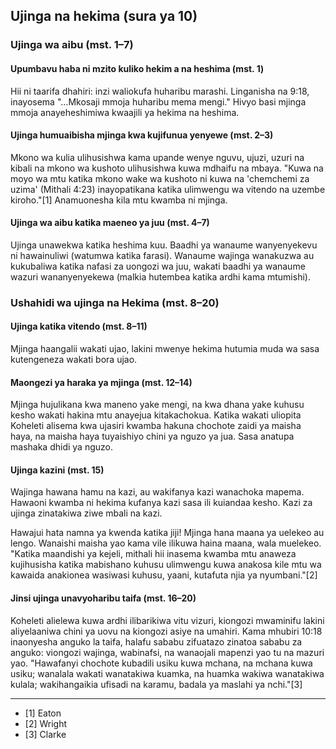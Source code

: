 ## Ujinga na hekima (sura ya 10)

### Ujinga wa aibu (mst. 1–7)

#### Upumbavu haba ni mzito kuliko hekim a na heshima (mst. 1)

Hii ni taarifa dhahiri: inzi waliokufa huharibu marashi. Linganisha na 9:18, inayosema "...Mkosaji mmoja huharibu mema mengi." Hivyo basi mjinga mmoja anayeheshimiwa kwaajili ya hekima na heshima.

#### Ujinga humuaibisha mjinga kwa kujifunua yenyewe (mst. 2–3)

Mkono wa kulia ulihusishwa kama upande wenye nguvu, ujuzi, uzuri na kibali na mkono wa kushoto ulihusishwa kuwa mdhaifu na mbaya. "Kuwa na moyo wa mtu katika mkono wake wa kushoto ni kuwa na 'chemchemi za uzima' (Mithali 4:23) inayopatikana katika ulimwengu wa vitendo na uzembe kiroho."[1] Anamuonesha kila mtu kwamba ni mjinga.

#### Ujinga wa aibu katika maeneo ya juu (mst. 4–7)

Ujinga unawekwa katika heshima kuu. Baadhi ya wanaume wanyenyekevu ni hawainuliwi (watumwa katika farasi). Wanaume wajinga wanakuzwa au kukubaliwa katika nafasi za uongozi wa juu, wakati baadhi ya wanaume wazuri wananyenyekewa (malkia hutembea katika ardhi kama mtumishi).

### Ushahidi wa ujinga na Hekima (mst. 8–20)

#### Ujinga katika vitendo (mst. 8–11)

Mjinga haangalii wakati ujao, lakini mwenye hekima hutumia muda wa sasa kutengeneza wakati bora ujao.

#### Maongezi ya haraka ya mjinga (mst. 12–14)

Mjinga hujulikana kwa maneno yake mengi, na kwa dhana yake kuhusu kesho wakati hakina mtu anayejua kitakachokua. Katika wakati uliopita Koheleti alisema kwa ujasiri kwamba hakuna chochote zaidi ya maisha haya, na maisha haya tuyaishiyo chini ya nguzo ya jua. Sasa anatupa mashaka dhidi ya nguzo.

#### Ujinga kazini (mst. 15)

Wajinga hawana hamu na kazi, au wakifanya kazi wanachoka mapema. Hawaoni kwamba ni hekima kufanya kazi sasa ili kuiandaa kesho. Kazi za ujinga zinatakiwa ziwe mbali na kazi.

Hawajui hata namna ya kwenda katika jiji! Mjinga hana maana ya uelekeo au lengo. Wanaishi maisha yao kama vile ilikuwa haina maana, wala muelekeo. "Katika maandishi ya kejeli, mithali hii inasema kwamba mtu anaweza kujihusisha katika mabishano kuhusu ulimwengu kuwa anakosa kile mtu wa kawaida anakionea wasiwasi kuhusu, yaani, kutafuta njia ya nyumbani."[2]

#### Jinsi ujinga unavyoharibu taifa (mst. 16–20)

Koheleti alielewa kuwa ardhi ilibarikiwa vitu vizuri, kiongozi mwaminifu lakini aliyelaaniwa chini ya uovu na kiongozi asiye na umahiri. Kama mhubiri 10:18 inaonyesha anguko la taifa, halafu sababu zifuatazo zinatoa sababu za anguko: viongozi wajinga, wabinafsi, na wanaojali mapenzi yao tu na mazuri yao. "Hawafanyi chochote kubadili usiku kuwa mchana, na mchana kuwa usiku; wanalala wakati wanatakiwa kuamka, na huamka wakiwa wanatakiwa kulala; wakihangaikia ufisadi na karamu, badala ya maslahi ya nchi."[3]

---------------------------------------------

* [1] Eaton
* [2] Wright
* [3] Clarke

